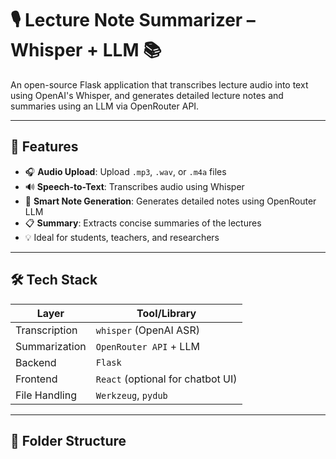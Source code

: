 # 🎙️ Lecture Note Summarizer – Whisper + LLM 📚

An open-source Flask application that transcribes lecture audio into text using OpenAI's Whisper, and generates detailed lecture notes and summaries using an LLM via OpenRouter API.

---

## 🚀 Features

- 🎧 **Audio Upload**: Upload `.mp3`, `.wav`, or `.m4a` files
- 🔊 **Speech-to-Text**: Transcribes audio using Whisper
- 🧠 **Smart Note Generation**: Generates detailed notes using OpenRouter LLM
- 📋 **Summary**: Extracts concise summaries of the lectures
- 💡 Ideal for students, teachers, and researchers

---

## 🛠️ Tech Stack

| Layer      | Tool/Library              |
|------------|---------------------------|
| Transcription | `whisper` (OpenAI ASR)       |
| Summarization | `OpenRouter API` + LLM         |
| Backend    | `Flask`                   |
| Frontend   | `React` (optional for chatbot UI) |
| File Handling | `Werkzeug`, `pydub`          |

---

## 📁 Folder Structure

